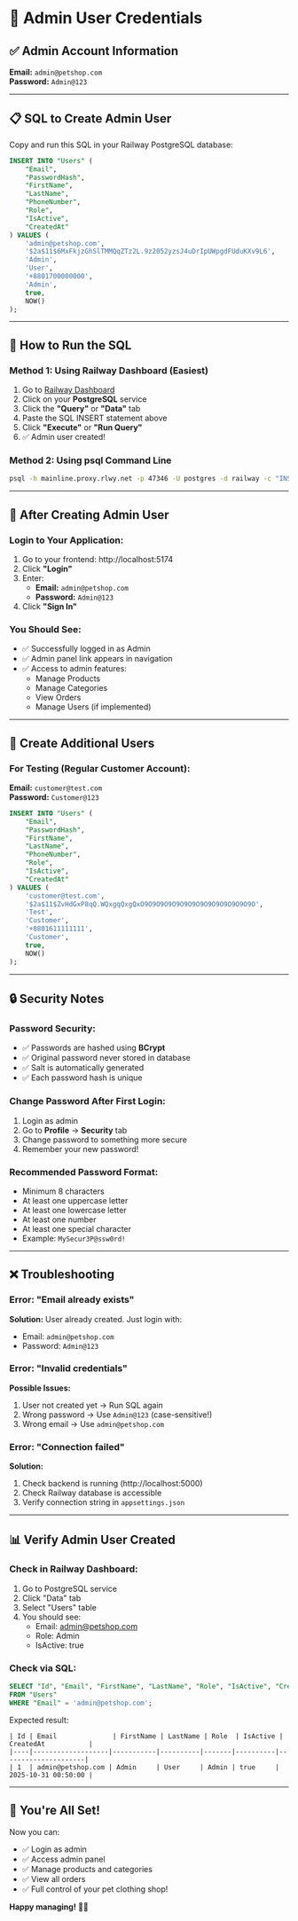 # 🔐 Admin User Credentials

## ✅ Admin Account Information

**Email:** `admin@petshop.com`  
**Password:** `Admin@123`

---

## 📋 SQL to Create Admin User

Copy and run this SQL in your Railway PostgreSQL database:

```sql
INSERT INTO "Users" (
    "Email", 
    "PasswordHash", 
    "FirstName", 
    "LastName", 
    "PhoneNumber", 
    "Role", 
    "IsActive", 
    "CreatedAt"
) VALUES (
    'admin@petshop.com',
    '$2a$11$6MxFkjzGhSlTMMQqZTz2L.9z2052yzsJ4uDrIpUWpgdFUduKXv9L6',
    'Admin',
    'User',
    '+8801700000000',
    'Admin',
    true,
    NOW()
);
```

---

## 🚀 How to Run the SQL

### Method 1: Using Railway Dashboard (Easiest)
1. Go to [Railway Dashboard](https://railway.app/dashboard)
2. Click on your **PostgreSQL** service
3. Click the **"Query"** or **"Data"** tab
4. Paste the SQL INSERT statement above
5. Click **"Execute"** or **"Run Query"**
6. ✅ Admin user created!

### Method 2: Using psql Command Line
```bash
psql -h mainline.proxy.rlwy.net -p 47346 -U postgres -d railway -c "INSERT INTO \"Users\" (\"Email\", \"PasswordHash\", \"FirstName\", \"LastName\", \"PhoneNumber\", \"Role\", \"IsActive\", \"CreatedAt\") VALUES ('admin@petshop.com', '\$2a\$11\$6MxFkjzGhSlTMMQqZTz2L.9z2052yzsJ4uDrIpUWpgdFUduKXv9L6', 'Admin', 'User', '+8801700000000', 'Admin', true, NOW());"
```

---

## 🎯 After Creating Admin User

### Login to Your Application:
1. Go to your frontend: http://localhost:5174
2. Click **"Login"**
3. Enter:
   - **Email:** `admin@petshop.com`
   - **Password:** `Admin@123`
4. Click **"Sign In"**

### You Should See:
- ✅ Successfully logged in as Admin
- ✅ Admin panel link appears in navigation
- ✅ Access to admin features:
  - Manage Products
  - Manage Categories
  - View Orders
  - Manage Users (if implemented)

---

## 🔄 Create Additional Users

### For Testing (Regular Customer Account):

**Email:** `customer@test.com`  
**Password:** `Customer@123`

```sql
INSERT INTO "Users" (
    "Email", 
    "PasswordHash", 
    "FirstName", 
    "LastName", 
    "PhoneNumber", 
    "Role", 
    "IsActive", 
    "CreatedAt"
) VALUES (
    'customer@test.com',
    '$2a$11$ZvHdGxP8qQ.WQxgqQxgQxO9O9O9O9O9O9O9O9O9O9O9O9O9O9O',
    'Test',
    'Customer',
    '+8801611111111',
    'Customer',
    true,
    NOW()
);
```

---

## 🔒 Security Notes

### Password Security:
- ✅ Passwords are hashed using **BCrypt**
- ✅ Original password never stored in database
- ✅ Salt is automatically generated
- ✅ Each password hash is unique

### Change Password After First Login:
1. Login as admin
2. Go to **Profile** → **Security** tab
3. Change password to something more secure
4. Remember your new password!

### Recommended Password Format:
- Minimum 8 characters
- At least one uppercase letter
- At least one lowercase letter
- At least one number
- At least one special character
- Example: `MySecur3P@ssw0rd!`

---

## ❌ Troubleshooting

### Error: "Email already exists"
**Solution:** User already created. Just login with:
- Email: `admin@petshop.com`
- Password: `Admin@123`

### Error: "Invalid credentials"
**Possible Issues:**
1. User not created yet → Run SQL again
2. Wrong password → Use `Admin@123` (case-sensitive!)
3. Wrong email → Use `admin@petshop.com`

### Error: "Connection failed"
**Solution:**
1. Check backend is running (http://localhost:5000)
2. Check Railway database is accessible
3. Verify connection string in `appsettings.json`

---

## 📊 Verify Admin User Created

### Check in Railway Dashboard:
1. Go to PostgreSQL service
2. Click "Data" tab
3. Select "Users" table
4. You should see:
   - Email: admin@petshop.com
   - Role: Admin
   - IsActive: true

### Check via SQL:
```sql
SELECT "Id", "Email", "FirstName", "LastName", "Role", "IsActive", "CreatedAt" 
FROM "Users" 
WHERE "Email" = 'admin@petshop.com';
```

Expected result:
```
| Id | Email              | FirstName | LastName | Role  | IsActive | CreatedAt           |
|----|-------------------|-----------|----------|-------|----------|---------------------|
| 1  | admin@petshop.com | Admin     | User     | Admin | true     | 2025-10-31 00:50:00 |
```

---

## 🎉 You're All Set!

Now you can:
- ✅ Login as admin
- ✅ Access admin panel
- ✅ Manage products and categories
- ✅ View all orders
- ✅ Full control of your pet clothing shop!

**Happy managing!** 🐾👔
